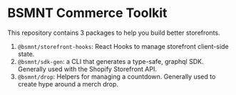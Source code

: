 # BSMNT Commerce Toolkit

This repository contains 3 packages to help you build better storefronts.

1. `@bsmnt/storefront-hooks`: React Hooks to manage storefront client-side state.
2. `@bsmnt/sdk-gen`: a CLI that generates a type-safe, graphql SDK. Generally used with the Shopify Storefront API.
3. `@bsmnt/drop`: Helpers for managing a countdown. Generally used to create hype around a merch drop.
